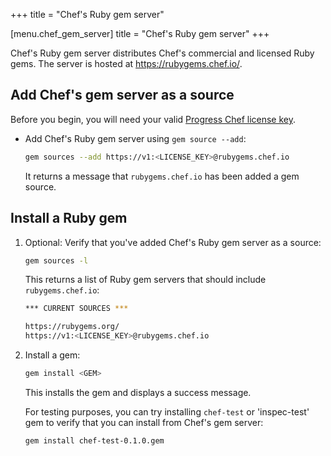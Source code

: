 +++
title = "Chef's Ruby gem server"

[menu.chef_gem_server]
title = "Chef's Ruby gem server"
+++

Chef's Ruby gem server distributes Chef's commercial and licensed Ruby gems. The server is hosted at <https://rubygems.chef.io/>.

## Add Chef's gem server as a source

Before you begin, you will need your valid [Progress Chef license key](https://docs.chef.io/licensing/license_key/).

- Add Chef's Ruby gem server using `gem source --add`:

  ```sh
  gem sources --add https://v1:<LICENSE_KEY>@rubygems.chef.io
  ```

  It returns a message that `rubygems.chef.io` has been added a gem source.

## Install a Ruby gem

1. Optional: Verify that you've added Chef's Ruby gem server as a source:

    ```sh
    gem sources -l
    ```

    This returns a list of Ruby gem servers that should include `rubygems.chef.io`:

    ```sh
    *** CURRENT SOURCES ***

    https://rubygems.org/
    https://v1:<LICENSE_KEY>@rubygems.chef.io
    ```

1. Install a gem:

    ```sh
    gem install <GEM>
    ```

    This installs the gem and displays a success message.

    For testing purposes, you can try installing `chef-test` or 'inspec-test' gem to verify that you can install from Chef's gem server:

    ```sh
    gem install chef-test-0.1.0.gem
    ```
